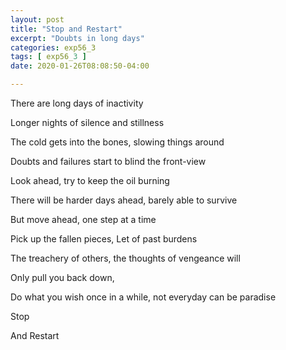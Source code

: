 ```yaml
---
layout: post
title: "Stop and Restart"
excerpt: "Doubts in long days"
categories: exp56_3
tags: [ exp56_3 ]
date: 2020-01-26T08:08:50-04:00

---
```


There are long days of inactivity

Longer nights of silence and stillness

The cold gets into the bones, slowing things around

Doubts and failures start to blind the front-view

Look ahead, try to keep the oil burning

There will be harder days ahead, barely able to survive

But move ahead, one step at a time

Pick up the fallen pieces, Let of past burdens

The treachery of others, the thoughts of vengeance will

Only pull you back down,

Do what you wish once in a while, not everyday can be paradise

Stop

And Restart 
